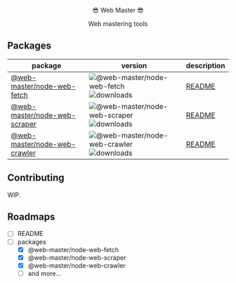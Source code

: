 <p align="center">😎 Web Master 😎</p>
<p align="center">Web mastering tools</p>

## Packages

| package | version | description |
| --- | --- | --- |
| [@web-master/node-web-fetch](https://npm.im/@web-master/node-web-fetch) | ![@web-master/node-web-fetch](https://img.shields.io/npm/v/@web-master/node-web-fetch.svg) ![downloads](https://img.shields.io/npm/dt/@web-master/node-web-fetch.svg) | [README](https://github.com/saltyshiomix/web-master/blob/master/packages/node-web-fetch/README.md) |
| [@web-master/node-web-scraper](https://npm.im/@web-master/node-web-scraper) | ![@web-master/node-web-scraper](https://img.shields.io/npm/v/@web-master/node-web-scraper.svg) ![downloads](https://img.shields.io/npm/dt/@web-master/node-web-scraper.svg) | [README](https://github.com/saltyshiomix/web-master/blob/master/packages/node-web-scraper/README.md) |
| [@web-master/node-web-crawler](https://npm.im/@web-master/node-web-crawler) | ![@web-master/node-web-crawler](https://img.shields.io/npm/v/@web-master/node-web-crawler.svg) ![downloads](https://img.shields.io/npm/dt/@web-master/node-web-crawler.svg) | [README](https://github.com/saltyshiomix/web-master/blob/master/packages/node-web-crawler/README.md) |

## Contributing

WIP.

## Roadmaps

- [ ] README
- [ ] packages
  - [x] @web-master/node-web-fetch
  - [x] @web-master/node-web-scraper
  - [x] @web-master/node-web-crawler
  - [ ] and more...

